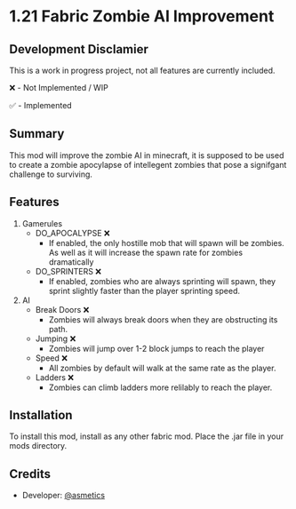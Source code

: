 # 1.21 Fabric Zombie AI Improvement

## Development Disclamier

This is a work in progress project, not all features are currently included.

❌ - Not Implemented / WIP

✅ - Implemented
## Summary
This mod will improve the zombie AI in minecraft, it is supposed to be used to create
a zombie apocylapse of intellegent zombies that pose a signifgant challenge to surviving.

## Features

1. Gamerules
    - DO_APOCALYPSE ❌
        - If enabled, the only hostille mob that will spawn will be zombies. As well as it will increase the spawn rate for zombies dramatically 
    - DO_SPRINTERS ❌
        - If enabled, zombies who are always sprinting will spawn, they sprint slightly faster than the player sprinting speed.
2. AI 
    - Break Doors ❌
        - Zombies will always break doors when they are obstructing its path.
    - Jumping ❌
        - Zombies will jump over 1-2 block jumps to reach the player
    - Speed  ❌
        - All zombies by default will walk at the same rate as the player.
    - Ladders ❌
        - Zombies can climb ladders more relilably to reach the player.
## Installation

To install this mod, install as any other fabric mod. Place the .jar file in your mods directory.

    
## Credits

- Developer: [@asmetics](https://www.github.com/asmetics)
